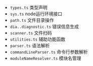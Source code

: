 - `types.ts`                类型声明
- `sys.ts`                  node运行环境接口
- `path.ts`                 文件目录操作
- `dia..diagnostic.ts`      错误信息生成
- `scanner.ts`              文件扫码
- `utilities.ts`            辅助功能函数
- `parser.ts`               语法解析
- `commandLineParser.ts`    命令行参数解析
- `moduleNameResolver.ts`   模块名管理